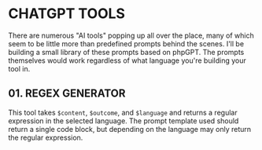 # CHATGPT TOOLS

There are numerous "AI tools" popping up all over the place, many of which seem to be little more than predefined prompts behind the scenes. I'll be building a small library of these prompts based on phpGPT. The prompts themselves would work regardless of what language you're building your tool in.

## 01. REGEX GENERATOR

This tool takes ```$content```, ```$outcome```, and ```$language``` and returns a regular expression in the selected language. The prompt template used should return a single code block, but depending on the language may only return the regular expression.
